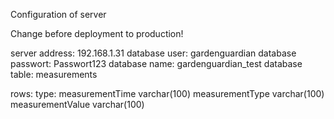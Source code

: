 Configuration of server

Change before deployment to production!

server address: 192.168.1.31
database user: gardenguardian
database passwort: Passwort123
database name: gardenguardian_test
database table: measurements

rows:                   type:
measurementTime         varchar(100)
measurementType         varchar(100)
measurementValue        varchar(100)


